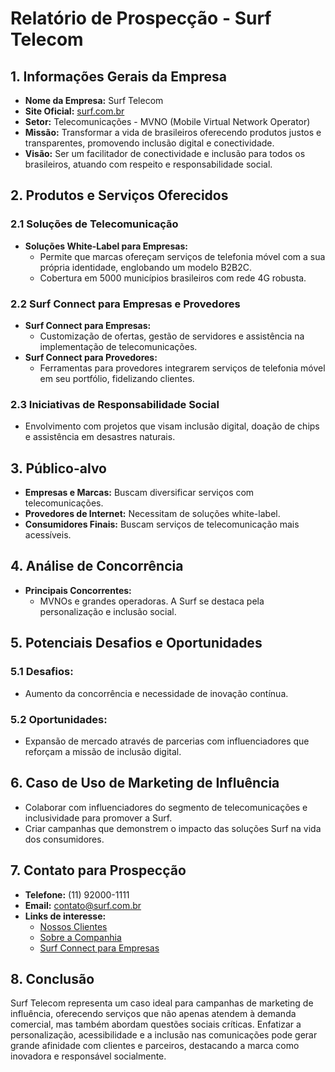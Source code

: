 # Relatório de Prospecção - Surf Telecom

## 1. Informações Gerais da Empresa
- **Nome da Empresa:** Surf Telecom
- **Site Oficial:** [surf.com.br](http://www.surf.com.br)
- **Setor:** Telecomunicações - MVNO (Mobile Virtual Network Operator)
- **Missão:** Transformar a vida de brasileiros oferecendo produtos justos e transparentes, promovendo inclusão digital e conectividade.
- **Visão:** Ser um facilitador de conectividade e inclusão para todos os brasileiros, atuando com respeito e responsabilidade social.

## 2. Produtos e Serviços Oferecidos
### 2.1 Soluções de Telecomunicação
- **Soluções White-Label para Empresas:**
  - Permite que marcas ofereçam serviços de telefonia móvel com a sua própria identidade, englobando um modelo B2B2C.
  - Cobertura em 5000 municípios brasileiros com rede 4G robusta.

### 2.2 Surf Connect para Empresas e Provedores
- **Surf Connect para Empresas:**
  - Customização de ofertas, gestão de servidores e assistência na implementação de telecomunicações.
- **Surf Connect para Provedores:**
  - Ferramentas para provedores integrarem serviços de telefonia móvel em seu portfólio, fidelizando clientes.

### 2.3 Iniciativas de Responsabilidade Social
- Envolvimento com projetos que visam inclusão digital, doação de chips e assistência em desastres naturais.

## 3. Público-alvo
- **Empresas e Marcas:** Buscam diversificar serviços com telecomunicações.
- **Provedores de Internet:** Necessitam de soluções white-label.
- **Consumidores Finais:** Buscam serviços de telecomunicação mais acessíveis.

## 4. Análise de Concorrência
- **Principais Concorrentes:**
  - MVNOs e grandes operadoras. A Surf se destaca pela personalização e inclusão social.

## 5. Potenciais Desafios e Oportunidades
### 5.1 Desafios:
- Aumento da concorrência e necessidade de inovação contínua.

### 5.2 Oportunidades:
- Expansão de mercado através de parcerias com influenciadores que reforçam a missão de inclusão digital.

## 6. Caso de Uso de Marketing de Influência
- Colaborar com influenciadores do segmento de telecomunicações e inclusividade para promover a Surf.
- Criar campanhas que demonstrem o impacto das soluções Surf na vida dos consumidores.

## 7. Contato para Prospecção
- **Telefone:** (11) 92000-1111
- **Email:** contato@surf.com.br
- **Links de interesse:**
  - [Nossos Clientes](https://www.surf.com.br/site/nossos-clientes/)
  - [Sobre a Companhia](https://www.surf.com.br/site/nossa-onda/)
  - [Surf Connect para Empresas](https://www.surf.com.br/site/surf-connect-para-empresas/)

## 8. Conclusão
Surf Telecom representa um caso ideal para campanhas de marketing de influência, oferecendo serviços que não apenas atendem à demanda comercial, mas também abordam questões sociais críticas. Enfatizar a personalização, acessibilidade e a inclusão nas comunicações pode gerar grande afinidade com clientes e parceiros, destacando a marca como inovadora e responsável socialmente.